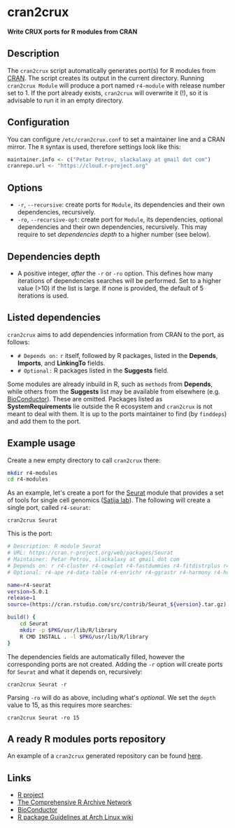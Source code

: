 # cran2crux 
**Write CRUX ports for R modules from CRAN**

## Description
The `cran2crux` script automatically generates port(s) for R modules from [CRAN](https://cran.r-project.org/). The script
creates its output in the current directory. Running `cran2crux Module` will produce a port named `r4-module` with release number set to 1. If the port already exists, `cran2crux` will overwrite it (!), so it is advisable to run it in an empty directory.

## Configuration
You can configure `/etc/cran2crux.conf` to set a maintainer line and a CRAN mirror. The `R` syntax is used, therefore settings look like this:
```R
maintainer.info <- c("Petar Petrov, slackalaxy at gmail dot com")
cranrepo.url <- "https://cloud.r-project.org"
```
## Options
* `-r`, `--recursive`: create ports for `Module`, its dependencies and their own dependencies, recursively.  
* `-ro`, `--recursive-opt`: create port for `Module`, its dependencies, optional dependencies and their own dependencies, recursively. This may require to set *dependencies depth* to a higher number (see below).  

## Dependencies depth
* A positive integer, *after* the `-r` or `-ro` option. This defines how many iterations of dependencies searches will be performed. Set to a higher value (>10) if the list is large. If none is provided, the default of 5 iterations is used.

## Listed dependencies
`cran2crux` aims to add dependencies information from CRAN to the port, as follows:
* `# Depends on:` `r` itself, followed by R packages, listed in the **Depends**, **Imports**, and **LinkingTo** fields.
* `# Optional:` R packages listed in the **Suggests** field.

Some modules are already inbuild in R, such as `methods` from **Depends**, while others from the **Suggests** list may be available from elsewhere (e.g. [BioConductor](https://bioconductor.org/)). These are omitted. Packages listed as **SystemRequirements** lie outside the R ecosystem and `cran2crux` is not meant to deal with them. It is up to the ports maintainer to find (by `finddeps`) and add them to the port.

## Example usage
Create a new empty directory to call `cran2crux` there:
```BASH
mkdir r4-modules
cd r4-modules 
```
As an example, let's create a port for the [Seurat](https://cran.r-project.org/web/packages/Seurat/) module that provides a set of tools for single cell genomics ([Satija lab](https://satijalab.org/seurat/)). The following will create a single port, called `r4-seurat`:

    cran2crux Seurat

This is the port:
```BASH
# Description: R module Seurat
# URL: https://cran.r-project.org/web/packages/Seurat
# Maintainer: Petar Petrov, slackalaxy at gmail dot com
# Depends on: r r4-cluster r4-cowplot r4-fastdummies r4-fitdistrplus r4-future r4-future-apply r4-generics r4-ggplot2 r4-ggrepel r4-ggridges r4-httr r4-ica r4-igraph r4-irlba r4-jsonlite r4-kernsmooth r4-leiden r4-lifecycle r4-lmtest r4-mass r4-matrix r4-matrixstats r4-miniui r4-patchwork r4-pbapply r4-plotly r4-png r4-progressr r4-purrr r4-rann r4-rcolorbrewer r4-rcpp r4-rcppannoy r4-rcppeigen r4-rcpphnsw r4-rcppprogress r4-reticulate r4-rlang r4-rocr r4-rspectra r4-rtsne r4-scales r4-scattermore r4-sctransform r4-seuratobject r4-shiny r4-spatstat-explore r4-spatstat-geom r4-tibble r4-uwot
# Optional: r4-ape r4-data-table r4-enrichr r4-ggrastr r4-harmony r4-hdf5r r4-metap r4-mixtools r4-r-utils r4-rfast2 r4-rsvd r4-testthat r4-vgam

name=r4-seurat
version=5.0.1
release=1
source=(https://cran.rstudio.com/src/contrib/Seurat_${version}.tar.gz)

build() {
	cd Seurat
	mkdir -p $PKG/usr/lib/R/library
	R CMD INSTALL . -l $PKG/usr/lib/R/library
}
```
The dependencies fields are automatically filled, however the corresponding ports are not created. Adding the `-r` option will create ports for `Seurat` and what it depends on, recursively:

    cran2crux Seurat -r
	
Parsing `-ro` will do as above, including what's *optional*. We set the `depth` value to 15, as this requires more searches:

	cran2crux Seurat -ro 15

## A ready R modules ports repository
An example of a `cran2crux` generated repository can be found [here](https://github.com/slackalaxy/crux-ports/tree/main/r4-modules).

## Links
* [R project](https://www.r-project.org/)
* [The Comprehensive R Archive Network](https://cran.r-project.org/)
* [BioConductor](https://bioconductor.org/)
* [R package Guidelines at Arch Linux wiki](https://wiki.archlinux.org/title/R_package_guidelines)
